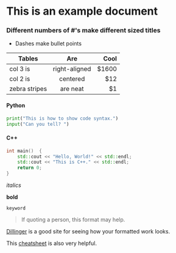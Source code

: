 # This is an example document
### Different numbers of \#'s make different sized titles

 - Dashes make bullet points

| Tables        | Are           | Cool  |
| ------------- |:-------------:| -----:|
| col 3 is      | right-aligned | $1600 |
| col 2 is      | centered      |   $12 |
| zebra stripes | are neat      |    $1 |

#### Python
```python
print("This is how to show code syntax.")
input("Can you tell? ")
```
#### C++
```c++
int main()  {
    std::cout << "Hello, World!" << std::endl;
    std::cout << "This is C++." << std::endl;
    return 0;
}
```

*italics*

**bold**

`keyword`

>If quoting a person,
>this format may help.

[Dillinger](https://dillinger.io/) is a good site for seeing how your formatted work looks.

This [cheatsheet](https://github.com/adam-p/markdown-here/wiki/Markdown-Cheatsheet#links) is also very helpful.
